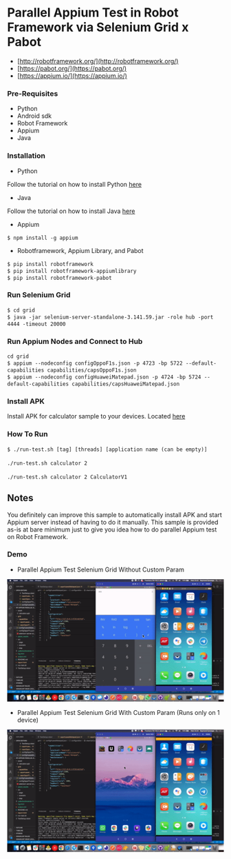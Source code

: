 # Parallel Appium Test in Robot Framework via Selenium Grid x Pabot
- [http://robotframework.org/](http://robotframework.org/)
- [https://pabot.org/](https://pabot.org/)
- [https://appium.io/](https://appium.io/)

### Pre-Requisites
* Python
* Android sdk
* Robot Framework
* Appium
* Java 

### Installation
- Python

Follow the tutorial on how to install Python [here](https://realpython.com/installing-python/)

- Java

Follow the tutorial on how to install Java [here](https://www.javatpoint.com/javafx-how-to-install-java/)


- Appium
```
$ npm install -g appium
```
- Robotframework, Appium Library, and Pabot
```
$ pip install robotframework
$ pip install robotframework-appiumlibrary
$ pip install robotframework-pabot
```
### Run Selenium Grid
```
$ cd grid
$ java -jar selenium-server-standalone-3.141.59.jar -role hub -port 4444 -timeout 20000 
```

### Run Appium Nodes and Connect to Hub
```
cd grid
$ appium --nodeconfig configOppoF1s.json -p 4723 -bp 5722 --default-capabilities capabilities/capsOppoF1s.json
$ appium --nodeconfig configHuaweiMatepad.json -p 4724 -bp 5724 --default-capabilities capabilities/capsHuaweiMatepad.json
```

### Install APK
Install APK for calculator sample to your devices. Located [here](https://github.com/dnomyar90/RF-Appium-Parallel-Sample/blob/main/asset/calculator.apk)

### How To Run
```
$ ./run-test.sh [tag] [threads] [application name (can be empty)]

./run-test.sh calculator 2

./run-test.sh calculator 2 CalculatorV1
```

## Notes
You definitely can improve this sample to automatically install APK and start Appium server instead of having to do it manually. This sample is provided as-is at bare minimum just to give you idea how to do parallel Appium test on Robot Framework.

### Demo
- Parallel Appium Test Selenium Grid Without Custom Param


[![Parallel RF Appium Tests](https://github.com/dnomyar90/RF-Appium-Parallel-Selenium-Grid/blob/main/media/default.gif)](https://www.youtube.com/watch?v=eR2acJ8KFU0)


- Parallel Appium Test Selenium Grid With Custom Param (Runs only on 1 device)


[![Parallel RF Appium Tests](https://github.com/dnomyar90/RF-Appium-Parallel-Selenium-Grid/blob/main/media/custom.gif)](https://www.youtube.com/watch?v=TsROfi6pbE8)

